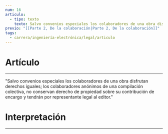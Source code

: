 ```yaml
---
num: 16
articulo:
  - tipo: texto
    texto: Salvo convenios especiales los colaboradores de una obra disfrutan derechos iguales; los colaboradores anónimos de una compilación colectiva, no conservan derecho de propiedad sobre su contribución de encargo y tendrán por representante legal al editor.
previo: "[[Parte 2, De la colaboración|Parte 2, De la colaboración]]"
tags:
  - carrera/ingeniería-electrónica/legal/articulo
---
```

# Artículo
---
"Salvo convenios especiales los colaboradores de una obra disfrutan derechos iguales; los colaboradores anónimos de una compilación colectiva, no conservan derecho de propiedad sobre su contribución de encargo y tendrán por representante legal al editor."

# Interpretación
---
